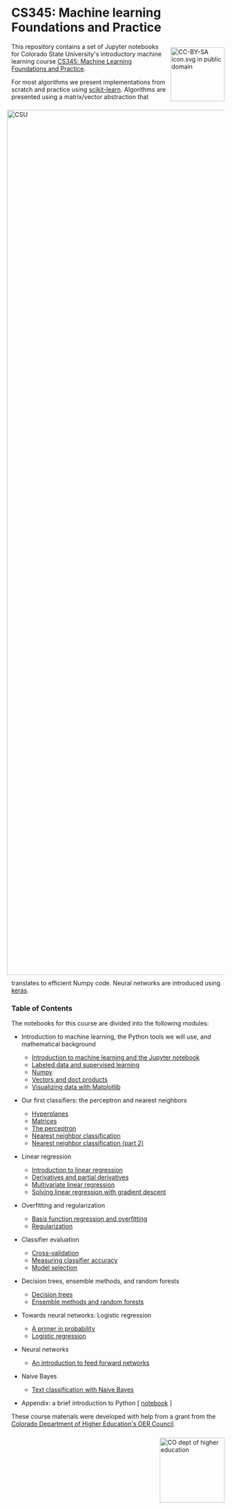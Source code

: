 
# CS345: Machine learning Foundations and Practice

<img style="padding: 10px; float:right;" alt="CC-BY-SA icon.svg in public domain" src="https://upload.wikimedia.org/wikipedia/commons/d/d0/CC-BY-SA_icon.svg" width="125">

This repository contains a set of Jupyter notebooks for Colorado State University's introductory machine learning course [CS345: Machine Learning Foundations and Practice](https://www.cs.colostate.edu/~cs345/).

<img style="padding: 10px; float:right;" alt="CSU" src="https://static.colostate.edu/logo/reslogo-v2/assets/img/csu-responsive-symbol.min.svg" width="2000">


For most algorithms we present implementations from scratch and practice using  [scikit-learn](https://scikit-learn.org/).
Algorithms are presented using a matrix/vector abstraction that translates to efficient Numpy code.
Neural networks are introduced using [keras](https://keras.io/).


### Table of Contents

The notebooks for this course are divided into the following modules:

* Introduction to machine learning, the Python tools we will use, and mathematical background
  * [Introduction to machine learning and the Jupyter notebook](notebooks/module01_01_intro.ipynb)
  * [Labeled data and supervised learning](notebooks/module01_02_labeled_data.ipynb)
  * [Numpy](notebooks/module01_03_numpy.ipynb)
  * [Vectors and doct products](notebooks/module01_04_vectors_dot_products.ipynb)
  * [Visualizing data with Matplotlib](notebooks/module01_05_matplotlib.ipynb)
* Our first classifiers:  the perceptron and nearest neighbors
  * [Hyperplanes](notebooks/module02_01_hyperplanes.ipynb)
  * [Matrices](notebooks/module02_02_matrices.ipynb)
  * [The perceptron](notebooks/module02_03_perceptron.ipynb)
  * [Nearest neighbor classification](notebooks/module02_04_nearest_neighbors.ipynb)
  * [Nearest neighbor classification (part 2)](notebooks/module02_05_more_nearest_neighbors.ipynb)
* Linear regression
  * [Introduction to linear regression](notebooks/module03_01_linear_regression.ipynb)
  * [Derivatives and partial derivatives](notebooks/module03_02_derivatives_partial_derivatives.ipynb)
  * [Multivariate linear regression](notebooks/module03_03_multivariate_linear_regression.ipynb)
  * [Solving linear regression with gradient descent](notebooks/module03_04_linear_regression_gradient_descent.ipynb)
* Overfitting and regularization
  * [Basis function regression and overfitting](notebooks/module04_01_overfitting_basis_function_regression.ipynb)
  * [Regularization](notebooks/module04_02_regularization.ipynb)
* Classifier evaluation
  * [Cross-validation](notebooks/module05_01_cross_validation.ipynb)
  * [Measuring classifier accuracy](notebooks/module05_02_classifier_accuracy.ipynb)
  * [ Model selection](notebooks/module05_03_model_selection.ipynb)
* Decision trees, ensemble methods, and random forests  
  * [Decision trees](module06_01_decision_trees.ipynb)
  * [Ensemble methods and random forests](module06_02_ensemble_methods.ipynb)
* Towards neural networks:  Logistic regression
  * [A primer in probability](notebooks/module07_01_probability.ipynb)
  * [Logistic regression](notebooks/module07_01_logistic_regression.ipynb)
* Neural networks
  * [An introduction to feed forward networks](notebooks/module08_01_neural_networks_mlp.ipynb)
* Naive Bayes
  * [Text classification with Naive Bayes](notebooks/module09_01_naive_bayes.ipynb)

* Appendix:  a brief introduction to Python [ [notebook](notebooks/module0_01_python_intro.ipynb) ]


These course materials were developed with help from a grant from the [Colorado Department of Higher Education's OER Council](http://masterplan.highered.colorado.gov/oer-in-colorado/).

<img style="padding: 10px; float:right;" alt="CO dept of higher education" src="http://masterplan.highered.colorado.gov/wp-content/uploads/2019/06/co_cdhe__dept_rgb.png" width="150">


